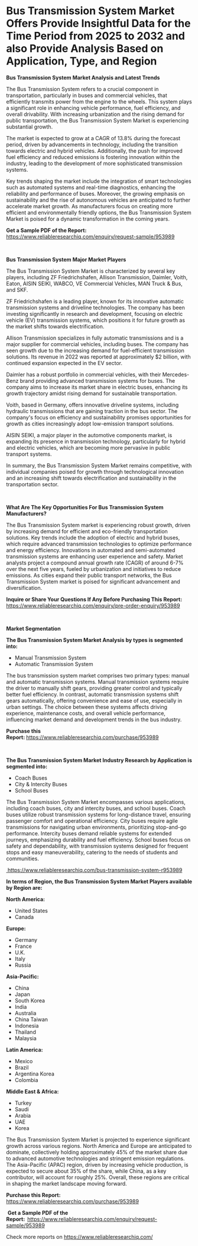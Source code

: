 <p><h1>Bus Transmission System Market Offers Provide Insightful Data for the Time Period from 2025 to 2032 and also Provide Analysis Based on Application, Type, and Region</h1></p><p><strong>Bus Transmission System Market Analysis and Latest Trends</strong></p>
<p><p>The Bus Transmission System refers to a crucial component in transportation, particularly in buses and commercial vehicles, that efficiently transmits power from the engine to the wheels. This system plays a significant role in enhancing vehicle performance, fuel efficiency, and overall drivability. With increasing urbanization and the rising demand for public transportation, the Bus Transmission System Market is experiencing substantial growth. </p><p>The market is expected to grow at a CAGR of 13.8% during the forecast period, driven by advancements in technology, including the transition towards electric and hybrid vehicles. Additionally, the push for improved fuel efficiency and reduced emissions is fostering innovation within the industry, leading to the development of more sophisticated transmission systems. </p><p>Key trends shaping the market include the integration of smart technologies such as automated systems and real-time diagnostics, enhancing the reliability and performance of buses. Moreover, the growing emphasis on sustainability and the rise of autonomous vehicles are anticipated to further accelerate market growth. As manufacturers focus on creating more efficient and environmentally friendly options, the Bus Transmission System Market is poised for a dynamic transformation in the coming years.</p></p>
<p><strong>Get a Sample PDF of the Report:&nbsp;</strong> <a href="https://www.reliableresearchiq.com/enquiry/request-sample/953989?utm_campaign=3066&utm_medium=2&utm_source=Github&utm_content=ia&utm_term=07032025&utm_id=bus-transmission-system">https://www.reliableresearchiq.com/enquiry/request-sample/953989</a></p>
<p>&nbsp;</p>
<p><strong>Bus Transmission System Major Market Players</strong></p>
<p><p>The Bus Transmission System Market is characterized by several key players, including ZF Friedrichshafen, Allison Transmission, Daimler, Voith, Eaton, AISIN SEIKI, WABCO, VE Commercial Vehicles, MAN Truck & Bus, and SKF. </p><p>ZF Friedrichshafen is a leading player, known for its innovative automatic transmission systems and driveline technologies. The company has been investing significantly in research and development, focusing on electric vehicle (EV) transmission systems, which positions it for future growth as the market shifts towards electrification.</p><p>Allison Transmission specializes in fully automatic transmissions and is a major supplier for commercial vehicles, including buses. The company has seen growth due to the increasing demand for fuel-efficient transmission solutions. Its revenue in 2022 was reported at approximately $2 billion, with continued expansion expected in the EV sector.</p><p>Daimler has a robust portfolio in commercial vehicles, with their Mercedes-Benz brand providing advanced transmission systems for buses. The company aims to increase its market share in electric buses, enhancing its growth trajectory amidst rising demand for sustainable transportation.</p><p>Voith, based in Germany, offers innovative driveline systems, including hydraulic transmissions that are gaining traction in the bus sector. The company's focus on efficiency and sustainability promises opportunities for growth as cities increasingly adopt low-emission transport solutions.</p><p>AISIN SEIKI, a major player in the automotive components market, is expanding its presence in transmission technology, particularly for hybrid and electric vehicles, which are becoming more pervasive in public transport systems.</p><p>In summary, the Bus Transmission System Market remains competitive, with individual companies poised for growth through technological innovation and an increasing shift towards electrification and sustainability in the transportation sector.</p></p>
<p>&nbsp;</p>
<p><strong>What Are The Key Opportunities For Bus Transmission System Manufacturers?</strong></p>
<p><p>The Bus Transmission System market is experiencing robust growth, driven by increasing demand for efficient and eco-friendly transportation solutions. Key trends include the adoption of electric and hybrid buses, which require advanced transmission technologies to optimize performance and energy efficiency. Innovations in automated and semi-automated transmission systems are enhancing user experience and safety. Market analysts project a compound annual growth rate (CAGR) of around 6-7% over the next five years, fueled by urbanization and initiatives to reduce emissions. As cities expand their public transport networks, the Bus Transmission System market is poised for significant advancement and diversification.</p></p>
<p><strong>Inquire or Share Your Questions If Any Before Purchasing This Report:</strong> <a href="https://www.reliableresearchiq.com/enquiry/pre-order-enquiry/953989?utm_campaign=3066&utm_medium=2&utm_source=Github&utm_content=ia&utm_term=07032025&utm_id=bus-transmission-system">https://www.reliableresearchiq.com/enquiry/pre-order-enquiry/953989</a></p>
<p>&nbsp;</p>
<p><strong>Market Segmentation</strong></p>
<p><strong>The Bus Transmission System Market Analysis by types is segmented into:</strong></p>
<p><ul><li>Manual Transmission System</li><li>Automatic Transmission System</li></ul></p>
<p><p>The bus transmission system market comprises two primary types: manual and automatic transmission systems. Manual transmission systems require the driver to manually shift gears, providing greater control and typically better fuel efficiency. In contrast, automatic transmission systems shift gears automatically, offering convenience and ease of use, especially in urban settings. The choice between these systems affects driving experience, maintenance costs, and overall vehicle performance, influencing market demand and development trends in the bus industry.</p></p>
<p><strong>Purchase this Report:&nbsp;</strong><a href="https://www.reliableresearchiq.com/purchase/953989?utm_campaign=3066&utm_medium=2&utm_source=Github&utm_content=ia&utm_term=07032025&utm_id=bus-transmission-system">https://www.reliableresearchiq.com/purchase/953989</a></p>
<p>&nbsp;</p>
<p><strong>The Bus Transmission System Market Industry Research by Application is segmented into:</strong></p>
<p><ul><li>Coach Buses</li><li>City & Intercity Buses</li><li>School Buses</li></ul></p>
<p><p>The Bus Transmission System Market encompasses various applications, including coach buses, city and intercity buses, and school buses. Coach buses utilize robust transmission systems for long-distance travel, ensuring passenger comfort and operational efficiency. City buses require agile transmissions for navigating urban environments, prioritizing stop-and-go performance. Intercity buses demand reliable systems for extended journeys, emphasizing durability and fuel efficiency. School buses focus on safety and dependability, with transmission systems designed for frequent stops and easy maneuverability, catering to the needs of students and communities.</p></p>
<p><a href="https://www.reliableresearchiq.com/bus-transmission-system-r953989?utm_campaign=3066&utm_medium=2&utm_source=Github&utm_content=ia&utm_term=07032025&utm_id=bus-transmission-system">&nbsp;https://www.reliableresearchiq.com/bus-transmission-system-r953989</a></p>
<p><strong>In terms of Region, the Bus Transmission System Market Players available by Region are:</strong></p>
<p>
    <p> <strong> North America: </strong>
        <ul>
            <li>United States</li>
            <li>Canada</li>
        </ul>
        </p> 
    <p> <strong> Europe: </strong>
        <ul>
            <li>Germany</li>
            <li>France</li>
            <li>U.K.</li>
            <li>Italy</li>
            <li>Russia</li>
        </ul>
        </p> 
    <p> <strong> Asia-Pacific: </strong>
        <ul>
            <li>China</li>
            <li>Japan</li>
            <li>South Korea</li>
            <li>India</li>
            <li>Australia</li>
            <li>China Taiwan</li>
            <li>Indonesia</li>
            <li>Thailand</li>
            <li>Malaysia</li>
        </ul>
        </p> 
    <p> <strong> Latin America: </strong>
        <ul>
            <li>Mexico</li>
            <li>Brazil</li>
            <li>Argentina Korea</li>
            <li>Colombia</li>
        </ul>
        </p> 
    <p> <strong> Middle East & Africa: </strong>
        <ul>
            <li>Turkey</li>
            <li>Saudi</li>
            <li>Arabia</li>
            <li>UAE</li>
            <li>Korea</li>
        </ul>
    </p>
    </p>
<p><p>The Bus Transmission System Market is projected to experience significant growth across various regions. North America and Europe are anticipated to dominate, collectively holding approximately 45% of the market share due to advanced automotive technologies and stringent emission regulations. The Asia-Pacific (APAC) region, driven by increasing vehicle production, is expected to secure about 35% of the share, while China, as a key contributor, will account for roughly 25%. Overall, these regions are critical in shaping the market landscape moving forward.</p></p>
<p><strong>Purchase this Report: </strong><a href="https://www.reliableresearchiq.com/purchase/953989?utm_campaign=3066&utm_medium=2&utm_source=Github&utm_content=ia&utm_term=07032025&utm_id=bus-transmission-system">https://www.reliableresearchiq.com/purchase/953989</a></p>
<p>&nbsp;<strong>Get a Sample PDF of the Report:&nbsp;&nbsp;</strong><a href="https://www.reliableresearchiq.com/enquiry/request-sample/953989?utm_campaign=3066&utm_medium=2&utm_source=Github&utm_content=ia&utm_term=07032025&utm_id=bus-transmission-system">https://www.reliableresearchiq.com/enquiry/request-sample/953989</a></p>
<p><strong></strong></p>
<p>Check more reports on <a href="https://www.reliableresearchiq.com/?utm_campaign=3066&utm_medium=2&utm_source=Github&utm_content=ia&utm_term=07032025&utm_id=bus-transmission-system">https://www.reliableresearchiq.com/</a></p>
